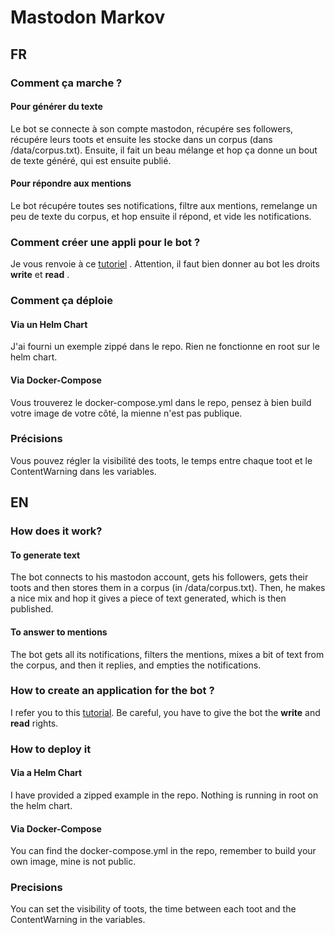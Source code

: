 # Mastodon Markov

## FR

### Comment ça marche ?
#### Pour générer du texte
Le bot se connecte à son compte mastodon, récupére ses followers, récupére leurs toots et ensuite les stocke dans un corpus (dans /data/corpus.txt).
Ensuite, il fait un beau mélange et hop ça donne un bout de texte généré, qui est ensuite publié.

#### Pour répondre aux mentions
Le bot récupére toutes ses notifications, filtre aux mentions, remelange un peu de texte du corpus, et hop ensuite il répond, et vide les notifications.

### Comment créer une appli pour le bot ?
Je vous renvoie à ce [tutoriel](https://botwiki.org/resource/tutorial/how-to-make-a-mastodon-botsin-space-app-bot/) . 
Attention, il faut bien donner au bot les droits **write** et **read** .

### Comment ça déploie
#### Via un Helm Chart
J'ai fourni un exemple zippé dans le repo. Rien ne fonctionne en root sur le helm chart.

#### Via Docker-Compose
Vous trouverez le docker-compose.yml dans le repo, pensez à bien build votre image de votre côté, la mienne n'est pas publique.
	
### Précisions
Vous pouvez régler la visibilité des toots, le temps entre chaque toot et le ContentWarning dans les variables.

## EN

### How does it work?
#### To generate text
The bot connects to his mastodon account, gets his followers, gets their toots and then stores them in a corpus (in /data/corpus.txt).
Then, he makes a nice mix and hop it gives a piece of text generated, which is then published.

#### To answer to mentions
The bot gets all its notifications, filters the mentions, mixes a bit of text from the corpus, and then it replies, and empties the notifications.

### How to create an application for the bot ?
I refer you to this [tutorial](https://botwiki.org/resource/tutorial/how-to-make-a-mastodon-botsin-space-app-bot/). 
Be careful, you have to give the bot the **write** and **read** rights.

### How to deploy it
#### Via a Helm Chart
I have provided a zipped example in the repo. Nothing is running in root on the helm chart.

#### Via Docker-Compose
You can find the docker-compose.yml in the repo, remember to build your own image, mine is not public.
	
### Precisions
You can set the visibility of toots, the time between each toot and the ContentWarning in the variables.